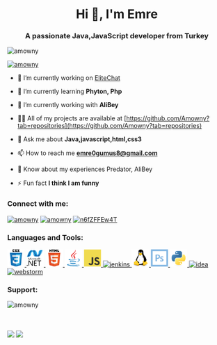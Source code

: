 <h1 align="center">Hi 👋, I'm Emre</h1>
<h3 align="center">A passionate Java,JavaScript developer from Turkey</h3>

<p align="left"> <img src="https://komarev.com/ghpvc/?username=amowny&label=Profile%20views&color=0e75b6&style=flat" alt="amowny" /> </p>

<p align="left"> <a href="https://twitter.com/amowny" target="blank"><img src="https://img.shields.io/twitter/follow/amowny?logo=twitter&style=for-the-badge" alt="amowny" /></a> </p>

- 🔭 I’m currently working on [EliteChat](https://github.com/Amowny/elitechat)

- 🌱 I’m currently learning **Phyton, Php**

- 👯 I’m currently working with **AliBey**

- 👨‍💻 All of my projects are available at [https://github.com/Amowny?tab=repositories](https://github.com/Amowny?tab=repositories)

- 💬 Ask me about **Java,javascript,html,css3**

- 📫 How to reach me **emre0gumus8@gmail.com**

- 📄 Know about my experiences Predator, AliBey

- ⚡ Fun fact **I think I am funny**

<h3 align="left">Connect with me:</h3>
<p align="left">
<a href="https://twitter.com/amowny" target="blank"><img align="center" src="https://raw.githubusercontent.com/rahuldkjain/github-profile-readme-generator/master/src/images/icons/Social/twitter.svg" alt="amowny" height="30" width="40" /></a>
<a href="https://instagram.com/amowny" target="blank"><img align="center" src="https://raw.githubusercontent.com/rahuldkjain/github-profile-readme-generator/master/src/images/icons/Social/instagram.svg" alt="amowny" height="30" width="40" /></a>
<a href="https://discord.gg/n6fZFFEw4T" target="blank"><img align="center" src="https://raw.githubusercontent.com/rahuldkjain/github-profile-readme-generator/master/src/images/icons/Social/discord.svg" alt="n6fZFFEw4T" height="30" width="40" /></a>
</p>

<h3 align="left">Languages and Tools:</h3>
<p align="left"> <a href="https://www.w3schools.com/css/" target="_blank" rel="noreferrer"> <img src="https://raw.githubusercontent.com/devicons/devicon/master/icons/css3/css3-original-wordmark.svg" alt="css3" width="40" height="40"/> </a> <a href="https://dotnet.microsoft.com/" target="_blank" rel="noreferrer"> <img src="https://raw.githubusercontent.com/devicons/devicon/master/icons/dot-net/dot-net-original-wordmark.svg" alt="dotnet" width="40" height="40"/> </a> <a href="https://www.w3.org/html/" target="_blank" rel="noreferrer"> <img src="https://raw.githubusercontent.com/devicons/devicon/master/icons/html5/html5-original-wordmark.svg" alt="html5" width="40" height="40"/> </a> <a href="https://www.java.com" target="_blank" rel="noreferrer"> <img src="https://raw.githubusercontent.com/devicons/devicon/master/icons/java/java-original.svg" alt="java" width="40" height="40"/> </a> <a href="https://developer.mozilla.org/en-US/docs/Web/JavaScript" target="_blank" rel="noreferrer"> <img src="https://raw.githubusercontent.com/devicons/devicon/master/icons/javascript/javascript-original.svg" alt="javascript" width="40" height="40"/> </a> <a href="https://www.jenkins.io" target="_blank" rel="noreferrer"> <img src="https://www.vectorlogo.zone/logos/jenkins/jenkins-icon.svg" alt="jenkins" width="40" height="40"/> </a> <a href="https://www.linux.org/" target="_blank" rel="noreferrer"> <img src="https://raw.githubusercontent.com/devicons/devicon/master/icons/linux/linux-original.svg" alt="linux" width="40" height="40"/> </a> <a href="https://www.photoshop.com/en" target="_blank" rel="noreferrer"> <img src="https://raw.githubusercontent.com/devicons/devicon/master/icons/photoshop/photoshop-line.svg" alt="photoshop" width="40" height="40"/> </a> <a href="https://www.python.org" target="_blank" rel="noreferrer"> <img src="https://raw.githubusercontent.com/devicons/devicon/master/icons/python/python-original.svg" alt="python" width="40" height="40"/> </a> <a href="https://www.jetbrains.com/idea/" target="_blank" rel="noreferrer"> <img src="https://upload.wikimedia.org/wikipedia/commons/thumb/9/9c/IntelliJ_IDEA_Icon.svg/1024px-IntelliJ_IDEA_Icon.svg.png" alt="idea" width="40" height="40"/> </a>  <a href="https://www.jetbrains.com/webstorm/" target="_blank" rel="noreferrer"> <img src="https://upload.wikimedia.org/wikipedia/commons/thumb/7/71/WebStorm_Icon.png/1024px-WebStorm_Icon.png" alt="webstorm" width="40" height="40"/> </a> </p> </p> </p>

<h3 align="left">Support:</h3>
<p><a href="https://ko-fi.com/amowny"> <img align="left" src="https://cdn.ko-fi.com/cdn/kofi3.png?v=3" height="50" width="210" alt="amowny" /></a></p><br><br><br><br>

<div style = "float: left" >
<img width = "360px" padding = "10px" src="https://github-readme-stats.vercel.app/api/?username=Amowny&theme=tokyonight" /> 
<img src="https://github-readme-stats.vercel.app/api/top-langs/?username=Amowny&theme=tokyonight&layout=compact" />
